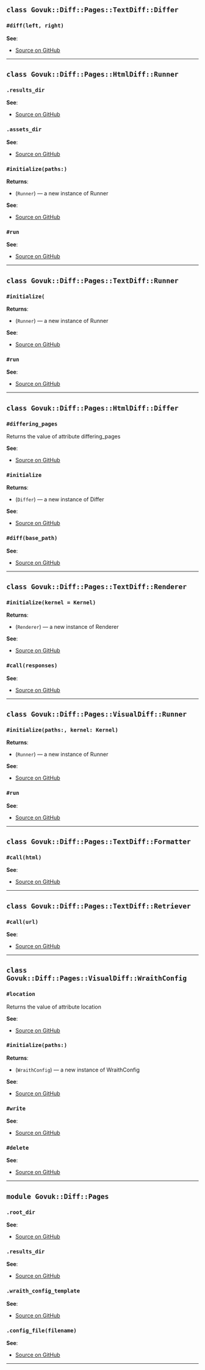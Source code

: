 
## `class Govuk::Diff::Pages::TextDiff::Differ`

### `#diff(left, right)`


**See**:
- [Source on GitHub](https://github.com/alphagov/govuk-diff-pages/blob/master/lib/govuk/diff/pages/text_diff/differ.rb#L8)

---

## `class Govuk::Diff::Pages::HtmlDiff::Runner`

### `.results_dir`


**See**:
- [Source on GitHub](https://github.com/alphagov/govuk-diff-pages/blob/master/lib/govuk/diff/pages/html_diff/runner.rb#L6)

### `.assets_dir`


**See**:
- [Source on GitHub](https://github.com/alphagov/govuk-diff-pages/blob/master/lib/govuk/diff/pages/html_diff/runner.rb#L10)

### `#initialize(paths:)`

**Returns**:

- (`Runner`) — a new instance of Runner

**See**:
- [Source on GitHub](https://github.com/alphagov/govuk-diff-pages/blob/master/lib/govuk/diff/pages/html_diff/runner.rb#L14)

### `#run`


**See**:
- [Source on GitHub](https://github.com/alphagov/govuk-diff-pages/blob/master/lib/govuk/diff/pages/html_diff/runner.rb#L19)

---

## `class Govuk::Diff::Pages::TextDiff::Runner`

### `#initialize(`

**Returns**:

- (`Runner`) — a new instance of Runner

**See**:
- [Source on GitHub](https://github.com/alphagov/govuk-diff-pages/blob/master/lib/govuk/diff/pages/text_diff/runner.rb#L6)

### `#run`


**See**:
- [Source on GitHub](https://github.com/alphagov/govuk-diff-pages/blob/master/lib/govuk/diff/pages/text_diff/runner.rb#L24)

---

## `class Govuk::Diff::Pages::HtmlDiff::Differ`

### `#differing_pages`

Returns the value of attribute differing_pages

**See**:
- [Source on GitHub](https://github.com/alphagov/govuk-diff-pages/blob/master/lib/govuk/diff/pages/html_diff/differ.rb#L16)

### `#initialize`

**Returns**:

- (`Differ`) — a new instance of Differ

**See**:
- [Source on GitHub](https://github.com/alphagov/govuk-diff-pages/blob/master/lib/govuk/diff/pages/html_diff/differ.rb#L18)

### `#diff(base_path)`


**See**:
- [Source on GitHub](https://github.com/alphagov/govuk-diff-pages/blob/master/lib/govuk/diff/pages/html_diff/differ.rb#L26)

---

## `class Govuk::Diff::Pages::TextDiff::Renderer`

### `#initialize(kernel = Kernel)`

**Returns**:

- (`Renderer`) — a new instance of Renderer

**See**:
- [Source on GitHub](https://github.com/alphagov/govuk-diff-pages/blob/master/lib/govuk/diff/pages/text_diff/renderer.rb#L8)

### `#call(responses)`


**See**:
- [Source on GitHub](https://github.com/alphagov/govuk-diff-pages/blob/master/lib/govuk/diff/pages/text_diff/renderer.rb#L12)

---

## `class Govuk::Diff::Pages::VisualDiff::Runner`

### `#initialize(paths:, kernel: Kernel)`

**Returns**:

- (`Runner`) — a new instance of Runner

**See**:
- [Source on GitHub](https://github.com/alphagov/govuk-diff-pages/blob/master/lib/govuk/diff/pages/visual_diff/runner.rb#L6)

### `#run`


**See**:
- [Source on GitHub](https://github.com/alphagov/govuk-diff-pages/blob/master/lib/govuk/diff/pages/visual_diff/runner.rb#L11)

---

## `class Govuk::Diff::Pages::TextDiff::Formatter`

### `#call(html)`


**See**:
- [Source on GitHub](https://github.com/alphagov/govuk-diff-pages/blob/master/lib/govuk/diff/pages/text_diff/formatter.rb#L8)

---

## `class Govuk::Diff::Pages::TextDiff::Retriever`

### `#call(url)`


**See**:
- [Source on GitHub](https://github.com/alphagov/govuk-diff-pages/blob/master/lib/govuk/diff/pages/text_diff/retriever.rb#L6)

---

## `class Govuk::Diff::Pages::VisualDiff::WraithConfig`

### `#location`

Returns the value of attribute location

**See**:
- [Source on GitHub](https://github.com/alphagov/govuk-diff-pages/blob/master/lib/govuk/diff/pages/visual_diff/wraith_config.rb#L9)

### `#initialize(paths:)`

**Returns**:

- (`WraithConfig`) — a new instance of WraithConfig

**See**:
- [Source on GitHub](https://github.com/alphagov/govuk-diff-pages/blob/master/lib/govuk/diff/pages/visual_diff/wraith_config.rb#L11)

### `#write`


**See**:
- [Source on GitHub](https://github.com/alphagov/govuk-diff-pages/blob/master/lib/govuk/diff/pages/visual_diff/wraith_config.rb#L16)

### `#delete`


**See**:
- [Source on GitHub](https://github.com/alphagov/govuk-diff-pages/blob/master/lib/govuk/diff/pages/visual_diff/wraith_config.rb#L27)

---

## `module Govuk::Diff::Pages`

### `.root_dir`


**See**:
- [Source on GitHub](https://github.com/alphagov/govuk-diff-pages/blob/master/lib/govuk/diff/pages.rb#L8)

### `.results_dir`


**See**:
- [Source on GitHub](https://github.com/alphagov/govuk-diff-pages/blob/master/lib/govuk/diff/pages.rb#L12)

### `.wraith_config_template`


**See**:
- [Source on GitHub](https://github.com/alphagov/govuk-diff-pages/blob/master/lib/govuk/diff/pages.rb#L16)

### `.config_file(filename)`


**See**:
- [Source on GitHub](https://github.com/alphagov/govuk-diff-pages/blob/master/lib/govuk/diff/pages.rb#L20)

---

